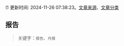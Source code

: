 :alarm_clock: 更新时间: 2024-11-26 07:38:23。[文章来源](/README.md)、[文章分类](/TAGS.md)

## 报告


> 关键字：`报告`、`月报`



